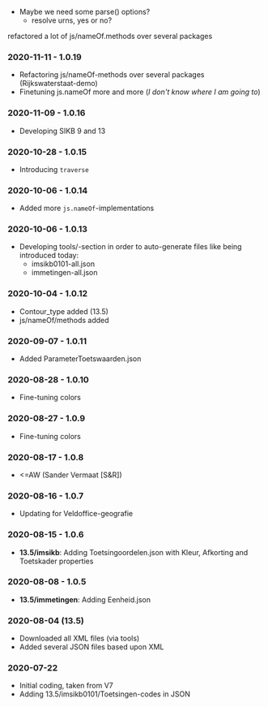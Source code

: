 - Maybe we need some parse() options?
	- resolve urns, yes or no?

refactored a lot of js/nameOf.methods over several packages

### 2020-11-11 - 1.0.19
- Refactoring js/nameOf-methods over several packages (Rijkswaterstaat-demo)
- Finetuning js.nameOf more and more (_I don't know where I am going to_)

### 2020-11-09 - 1.0.16
- Developing SIKB 9 and 13

### 2020-10-28 - 1.0.15
- Introducing `traverse`

### 2020-10-06 - 1.0.14
- Added more `js.nameOf`-implementations

### 2020-10-06 - 1.0.13
- Developing tools/-section in order to auto-generate files like being introduced today:
	- imsikb0101-all.json
	- immetingen-all.json 

### 2020-10-04 - 1.0.12
- Contour_type added (13.5)
- js/nameOf/methods added

### 2020-09-07 - 1.0.11
- Added ParameterToetswaarden.json

### 2020-08-28 - 1.0.10
- Fine-tuning colors

### 2020-08-27 - 1.0.9
- Fine-tuning colors

### 2020-08-17 - 1.0.8
* <=AW (Sander Vermaat [S&R])

### 2020-08-16 - 1.0.7
* Updating for Veldoffice-geografie

### 2020-08-15 - 1.0.6
- **13.5/imsikb**: Adding Toetsingoordelen.json with Kleur, Afkorting and Toetskader properties

### 2020-08-08 - 1.0.5
- **13.5/immetingen**: Adding Eenheid.json

### 2020-08-04 (13.5)
* Downloaded all XML files (via tools)
* Added several JSON files based upon XML

### 2020-07-22
* Initial coding, taken from V7
* Adding 13.5/imsikb0101/Toetsingen-codes in JSON